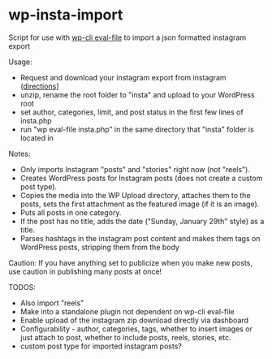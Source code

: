 # wp-insta-import
Script for use with [wp-cli eval-file](https://developer.wordpress.org/cli/commands/eval-file/) to import a json formatted instagram export 

Usage:
- Request and download your instagram export from instagram ([directions](https://help.instagram.com/181231772500920)]
- unzip, rename the root folder to "insta" and upload to your WordPress root 
- set author, categories, limit, and post status in the first few lines of insta.php 
- run "wp eval-file insta.php" in the same directory that "insta" folder is located in

Notes:
- Only imports Instagram "posts" and "stories" right now (not "reels"). 
- Creates WordPress posts for Instagram posts (does not create a custom post type). 
- Copies the media into the WP Upload directory, attaches them to the posts, sets the first attachment as the featured image (if it is an image). 
- Puts all posts in one category. 
- If the post has no title, adds the date ("Sunday, January 29th" style) as a title.
- Parses hashtags in the instagram post content and makes them tags on WordPress posts, stripping them from the body 

Caution: If you have anything set to publicize when you make new posts, use caution in publishing many posts at once! 

TODOS:
- Also import "reels" 
- Make into a standalone plugin not dependent on wp-cli eval-file 
- Enable upload of the instagram zip download directly via dashboard 
- Configurability - author, categories, tags, whether to insert images or just attach to post, whether to include posts, reels, stories, etc.
- custom post type for imported instagram posts? 
